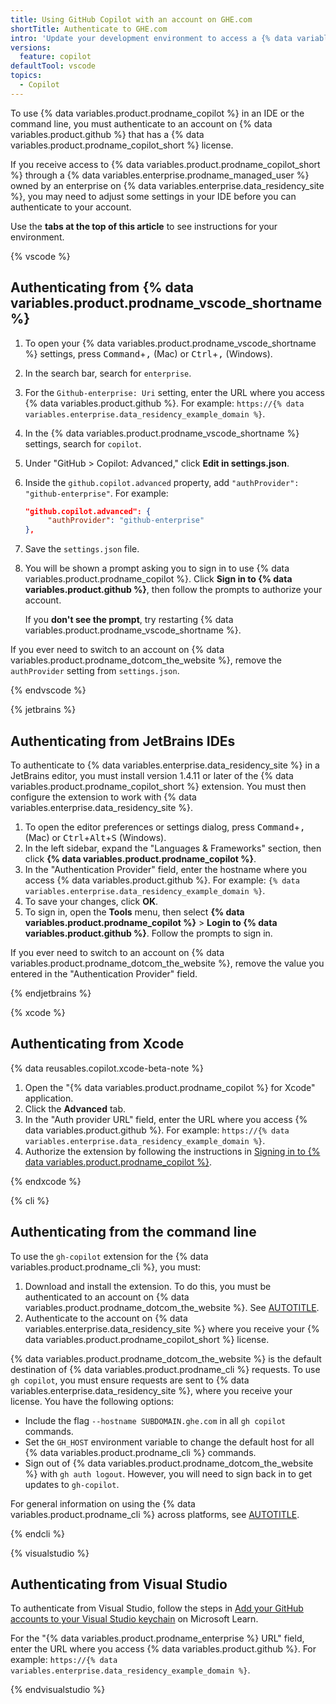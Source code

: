 ```yaml
---
title: Using GitHub Copilot with an account on GHE.com
shortTitle: Authenticate to GHE.com
intro: 'Update your development environment to access a {% data variables.product.prodname_copilot_short %} subscription for an account on {% data variables.enterprise.data_residency_site %}.'
versions:
  feature: copilot
defaultTool: vscode
topics:
  - Copilot
---
```


To use {% data variables.product.prodname_copilot %} in an IDE or the command line, you must authenticate to an account on {% data variables.product.github %} that has a {% data variables.product.prodname_copilot_short %} license.

If you receive access to {% data variables.product.prodname_copilot_short %} through a {% data variables.enterprise.prodname_managed_user %} owned by an enterprise on {% data variables.enterprise.data_residency_site %}, you may need to adjust some settings in your IDE before you can authenticate to your account.

Use the **tabs at the top of this article** to see instructions for your environment.

{% vscode %}

## Authenticating from {% data variables.product.prodname_vscode_shortname %}

1. To open your {% data variables.product.prodname_vscode_shortname %} settings, press <kbd>Command</kbd>+<kbd>,</kbd> (Mac) or <kbd>Ctrl</kbd>+<kbd>,</kbd> (Windows).
1. In the search bar, search for `enterprise`.
1. For the `Github-enterprise: Uri` setting, enter the URL where you access {% data variables.product.github %}. For example: `https://{% data variables.enterprise.data_residency_example_domain %}`.
1. In the {% data variables.product.prodname_vscode_shortname %} settings, search for `copilot`.
1. Under "GitHub > Copilot: Advanced," click **Edit in settings.json**.
1. Inside the `github.copilot.advanced` property, add `"authProvider": "github-enterprise"`. For example:

   ```json copy
   "github.copilot.advanced": {
        "authProvider": "github-enterprise"
   },
   ```

1. Save the `settings.json` file.
1. You will be shown a prompt asking you to sign in to use {% data variables.product.prodname_copilot %}. Click **Sign in to {% data variables.product.github %}**, then follow the prompts to authorize your account.

   If you **don't see the prompt**, try restarting {% data variables.product.prodname_vscode_shortname %}.

If you ever need to switch to an account on {% data variables.product.prodname_dotcom_the_website %}, remove the `authProvider` setting from `settings.json`.

{% endvscode %}

{% jetbrains %}

## Authenticating from JetBrains IDEs

To authenticate to {% data variables.enterprise.data_residency_site %} in a JetBrains editor, you must install version 1.4.11 or later of the {% data variables.product.prodname_copilot_short %} extension. You must then configure the extension to work with {% data variables.enterprise.data_residency_site %}.

1. To open the editor preferences or settings dialog, press <kbd>Command</kbd>+<kbd>,</kbd> (Mac) or <kbd>Ctrl</kbd>+<kbd>Alt</kbd>+<kbd>S</kbd> (Windows).
1. In the left sidebar, expand the "Languages & Frameworks" section, then click **{% data variables.product.prodname_copilot %}**.
1. In the "Authentication Provider" field, enter the hostname where you access {% data variables.product.github %}. For example: `{% data variables.enterprise.data_residency_example_domain %}`.
1. To save your changes, click **OK**.
1. To sign in, open the **Tools** menu, then select **{% data variables.product.prodname_copilot %}** > **Login to {% data variables.product.github %}**. Follow the prompts to sign in.

If you ever need to switch to an account on {% data variables.product.prodname_dotcom_the_website %}, remove the value you entered in the "Authentication Provider" field.

{% endjetbrains %}

{% xcode %}

## Authenticating from Xcode

{% data reusables.copilot.xcode-beta-note %}

1. Open the "{% data variables.product.prodname_copilot %} for Xcode" application.
1. Click the **Advanced** tab.
1. In the "Auth provider URL" field, enter the URL where you access {% data variables.product.github %}. For example: `https://{% data variables.enterprise.data_residency_example_domain %}`.
1. Authorize the extension by following the instructions in [Signing in to {% data variables.product.prodname_copilot %}](/copilot/managing-copilot/configure-personal-settings/installing-the-github-copilot-extension-in-your-environment?tool=xcode#signing-in-to-github-copilot).

{% endxcode %}

{% cli %}

## Authenticating from the command line

To use the `gh-copilot` extension for the {% data variables.product.prodname_cli %}, you must:

1. Download and install the extension. To do this, you must be authenticated to an account on {% data variables.product.prodname_dotcom_the_website %}. See [AUTOTITLE](/copilot/managing-copilot/configure-personal-settings/installing-github-copilot-in-the-cli#installing-copilot-in-the-cli).
1. Authenticate to the account on {% data variables.enterprise.data_residency_site %} where you receive your {% data variables.product.prodname_copilot_short %} license.

{% data variables.product.prodname_dotcom_the_website %} is the default destination of {% data variables.product.prodname_cli %} requests. To use `gh copilot`, you must ensure requests are sent to {% data variables.enterprise.data_residency_site %}, where you receive your license. You have the following options:
* Include the flag `--hostname SUBDOMAIN.ghe.com` in all `gh copilot` commands.
* Set the `GH_HOST` environment variable to change the default host for all {% data variables.product.prodname_cli %} commands.
* Sign out of {% data variables.product.prodname_dotcom_the_website %} with `gh auth logout`. However, you will need to sign back in to get updates to `gh-copilot`.

For general information on using the {% data variables.product.prodname_cli %} across platforms, see [AUTOTITLE](/github-cli/github-cli/using-multiple-accounts).

{% endcli %}

{% visualstudio %}

## Authenticating from Visual Studio

To authenticate from Visual Studio, follow the steps in [Add your GitHub accounts to your Visual Studio keychain](https://learn.microsoft.com/en-us/visualstudio/ide/work-with-github-accounts?view=vs-2022#enabling-github-enterprise-accounts) on Microsoft Learn.

For the "{% data variables.product.prodname_enterprise %} URL" field, enter the URL where you access {% data variables.product.github %}. For example: `https://{% data variables.enterprise.data_residency_example_domain %}`.

{% endvisualstudio %}
